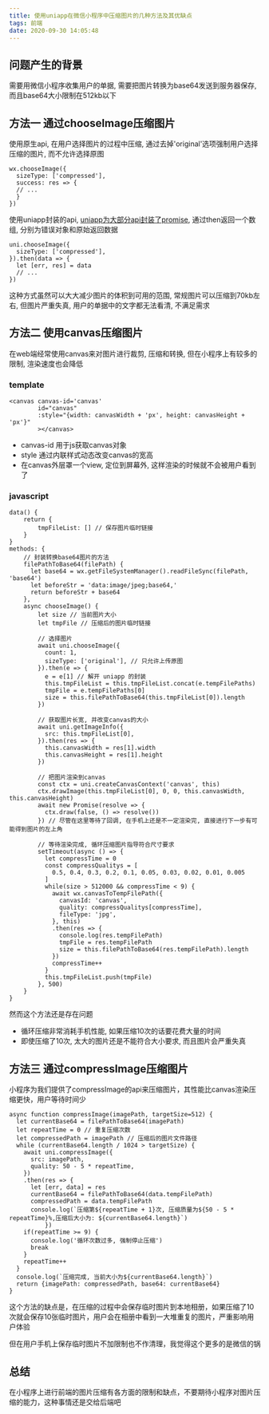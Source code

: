 ```yaml
---
title: 使用uniapp在微信小程序中压缩图片的几种方法及其优缺点
tags: 前端
date: 2020-09-30 14:05:48
---
```


## 问题产生的背景
需要用微信小程序收集用户的单据, 需要把图片转换为base64发送到服务器保存, 而且base64大小限制在512kb以下

## 方法一 通过chooseImage压缩图片
使用原生api, 在用户选择图片的过程中压缩, 通过去掉'original'选项强制用户选择压缩的图片, 而不允许选择原图

```
wx.chooseImage({
  sizeType: ['compressed'],
  success: res => {
  // ...
  }   
})
```

使用uniapp封装的api, [uniapp为大部分api封装了promise](https://uniapp.dcloud.io/api/README?id=promise-%e5%b0%81%e8%a3%85), 通过then返回一个数组, 分别为错误对象和原始返回数据

```
uni.chooseImage({
  sizeType: ['compressed'],
}).then(data => {
  let [err, res] = data
  // ...
})
```

这种方式虽然可以大大减少图片的体积到可用的范围, 常规图片可以压缩到70kb左右, 但图片严重失真, 用户的单据中的文字都无法看清, 不满足需求

## 方法二 使用canvas压缩图片
在web端经常使用canvas来对图片进行裁剪, 压缩和转换, 但在小程序上有较多的限制, 渲染速度也会降低

### template
```
<canvas canvas-id='canvas' 
        id="canvas"
        :style="{width: canvasWidth + 'px', height: canvasHeight + 'px'}"
        ></canvas>
```

- canvas-id 用于js获取canvas对象
- style 通过内联样式动态改变canvas的宽高
- 在canvas外层罩一个view, 定位到屏幕外, 这样渲染的时候就不会被用户看到了

### javascript
```
data() {
    return {
        tmpFileList: [] // 保存图片临时链接
    }
}
methods: {
    // 封装转换base64图片的方法
    filePathToBase64(filePath) {
      let base64 = wx.getFileSystemManager().readFileSync(filePath, 'base64')
      let beforeStr = 'data:image/jpeg;base64,'
      return beforeStr + base64
    },
    async chooseImage() {
        let size // 当前图片大小
        let tmpFile // 压缩后的图片临时链接
    
        // 选择图片
        await uni.chooseImage({
          count: 1,
          sizeType: ['original'], // 只允许上传原图
        }).then(e => {
          e = e[1] // 解开 uniapp 的封装
          this.tmpFileList = this.tmpFileList.concat(e.tempFilePaths)
          tmpFile = e.tempFilePaths[0]
          size = this.filePathToBase64(this.tmpFileList[0]).length
        })
        
        // 获取图片长宽, 并改变canvas的大小
        await uni.getImageInfo({
          src: this.tmpFileList[0],
        }).then(res => {
          this.canvasWidth = res[1].width
          this.canvasHeight = res[1].height
        })
        
        // 把图片渲染到canvas
        const ctx = uni.createCanvasContext('canvas', this)
        ctx.drawImage(this.tmpFileList[0], 0, 0, this.canvasWidth, this.canvasHeight)
        await new Promise(resolve => {
          ctx.draw(false, () => resolve())
        }) // 尽管在这里等待了回调, 在手机上还是不一定渲染完, 直接进行下一步有可能得到图片的左上角
    
        // 等待渲染完成, 循环压缩图片指导符合尺寸要求
        setTimeout(async () => {
          let compressTime = 0
          const compressQualitys = [
            0.5, 0.4, 0.3, 0.2, 0.1, 0.05, 0.03, 0.02, 0.01, 0.005
          ]
          while(size > 512000 && compressTime < 9) {
            await wx.canvasToTempFilePath({
              canvasId: 'canvas',
              quality: compressQualitys[compressTime],
              fileType: 'jpg',
            }, this)
            .then(res => {
              console.log(res.tempFilePath)
              tmpFile = res.tempFilePath
              size = this.filePathToBase64(res.tempFilePath).length
            })
            compressTime++
          }
          this.tmpFileList.push(tmpFile)
        }, 500) 
    }
}

```

然而这个方法还是存在问题

- 循环压缩非常消耗手机性能, 如果压缩10次的话要花费大量的时间
- 即使压缩了10次, 太大的图片还是不能符合大小要求, 而且图片会严重失真

## 方法三 通过compressImage压缩图片
小程序为我们提供了compressImage的api来压缩图片，其性能比canvas渲染压缩更快，用户等待时间少
```
async function compressImage(imagePath, targetSize=512) {
  let currentBase64 = filePathToBase64(imagePath)
  let repeatTime = 0 // 重复压缩次数
  let compressedPath = imagePath // 压缩后的图片文件路径
  while (currentBase64.length / 1024 > targetSize) {
    await uni.compressImage({
      src: imagePath,
      quality: 50 - 5 * repeatTime,
    })
    .then(res => {
      let [err, data] = res
      currentBase64 = filePathToBase64(data.tempFilePath)
      compressedPath = data.tempFilePath
      console.log(`压缩第${repeatTime + 1}次, 压缩质量为${50 - 5 * repeatTime}%,压缩后大小为: ${currentBase64.length}`)
          })
    if(repeatTime >= 9) {
      console.log('循环次数过多, 强制停止压缩')
      break
    }
    repeatTime++
  }
  console.log(`压缩完成, 当前大小为${currentBase64.length}`)
  return {imagePath: compressedPath, base64: currentBase64}
}
```

这个方法的缺点是，在压缩的过程中会保存临时图片到本地相册，如果压缩了10次就会保存10张临时图片，用户会在相册中看到一大堆重复的图片，严重影响用户体验

但在用户手机上保存临时图片不加限制也不作清理，我觉得这个更多的是微信的锅

## 总结

在小程序上进行前端的图片压缩有各方面的限制和缺点，不要期待小程序对图片压缩的能力，这种事情还是交给后端吧
